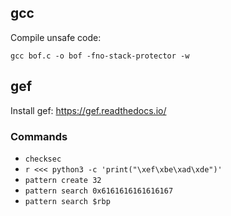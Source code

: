 ## gcc
Compile unsafe code:
```
gcc bof.c -o bof -fno-stack-protector -w
```

## gef

Install gef: https://gef.readthedocs.io/

### Commands
* `checksec`
* `r <<< python3 -c 'print("\xef\xbe\xad\xde")'`
* `pattern create 32`
* `pattern search 0x6161616161616167`
* `pattern search $rbp`

